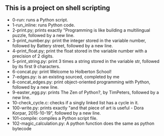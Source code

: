 ## This is a project on shell scripting
* 0-run: runs a Python script.
* 1-run_inline: runs Python code.
* 2-print.py; prints exactly "Programming is like building a multilingual puzzle, followed by a new line.
* 3-print_number.py: print the integer stored in the variable number, followed by Battery street, followed by a new line.
* 4-print_float.py; print the float stored in the variable number with a precision of 2 digits.
* 5-print_string.py: print 3 times a string stored in the variable str, followed by its first 9 characters.
* 6-concat.py: print Welcome to Holberton School!
* 7-edges.py: is an existing sourced, completed by me
* 8-concat_edges.py: print object-oriented programming with Python, followed by a new line.
* 9-easter_egg.py: prints The Zen of Python?, by TimPeters, followed by a new line.
* 10-check_cycle.c: checks if a singly linked list has a cycle in it.
* 100-write.py: prints exactly "and that piece of art is useful - Dora Korpar, 2015-10-19", followed by a new line.
* 101-compile: compiles a Python script file.
* 102-magic_calculation.py: A python function does the same as python bytecode
